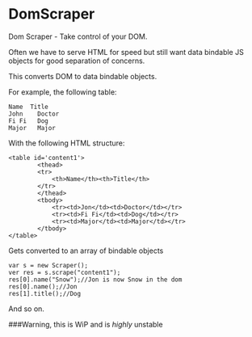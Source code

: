 DomScraper
==========

Dom Scraper - Take control of your DOM.

Often we have to serve HTML for speed but still want data bindable JS objects for good separation of concerns.

This converts DOM to data bindable objects. 

For example, the following table:

    Name  Title
    John	Doctor
    Fi Fi	Dog
    Major	Major

With the following HTML structure:

    <table id='content1'>
  			<thead>
  			<tr>
  				<th>Name</th><th>Title</th>
  			</tr>
  			</thead>
  			<tbody>
  				<tr><td>Jon</td><td>Doctor</td></tr>
  				<tr><td>Fi Fi</td><td>Dog</td></tr>
  				<tr><td>Major</td><td>Major</td></tr>
  			</tbody>
  	</table>


Gets converted to an array of bindable objects

    var s = new Scraper();
    ver res = s.scrape("content1");
    res[0].name("Snow");//Jon is now Snow in the dom
    res[0].name();//Jon
    res[1].title();//Dog
    
And so on.


###Warning, this is WiP and is _highly_ unstable
